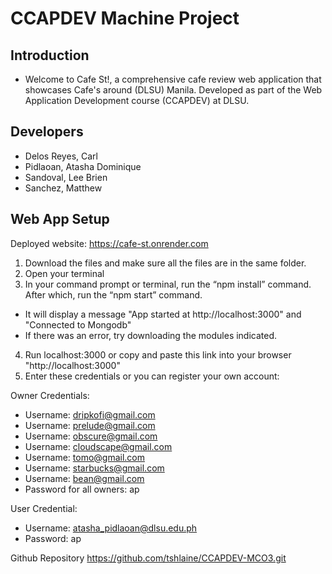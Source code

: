 # CCAPDEV Machine Project
## Introduction
- Welcome to Cafe St!, a comprehensive cafe review web application that showcases Cafe's around (DLSU) Manila. Developed as part of the Web Application Development course (CCAPDEV) at DLSU.

## Developers
- Delos Reyes, Carl
- Pidlaoan, Atasha Dominique
- Sandoval, Lee Brien
- Sanchez, Matthew


## Web App Setup
Deployed website: https://cafe-st.onrender.com
1. Download the files and make sure all the files are in the same folder.
2. Open your terminal
3. In your command prompt or terminal, run the “npm install” command. After which, run the “npm start” command.

- It will display a message "App started at http://localhost:3000" and "Connected to Mongodb"
- If there was an error, try downloading the modules indicated.

4. Run localhost:3000 or copy and paste this link into your browser "http://localhost:3000"
5. Enter these credentials or you can register your own account:

Owner Credentials:
   - Username: dripkofi@gmail.com
   - Username: prelude@gmail.com
   - Username: obscure@gmail.com
   - Username: cloudscape@gmail.com
   - Username: tomo@gmail.com
   - Username: starbucks@gmail.com
   - Username: bean@gmail.com
   - Password for all owners: ap

User Credential:
   - Username: atasha_pidlaoan@dlsu.edu.ph
   - Password: ap

Github Repository
   https://github.com/tshlaine/CCAPDEV-MCO3.git